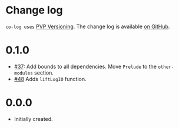 Change log
==========

`co-log uses` [PVP Versioning][1].
The change log is available [on GitHub][2].

0.1.0
=====

* [#37](https://github.com/kowainik/co-log/issues/37):
  Add bounds to all dependencies. Move `Prelude` to the
  `other-modules` section.
* [#48](https://github.com/kowainik/co-log/issues/48)
  Adds `liftLogIO` function.

0.0.0
=====
* Initially created.

[1]: https://pvp.haskell.org
[2]: https://github.com/kowainik/co-log/releases
